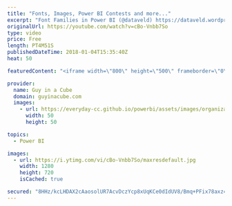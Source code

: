 ```yaml
---
title: "Fonts, Images, Power BI Contests and more..."
excerpt: "Font Families in Power BI (@dataveld) https://dataveld.wordpress.com/2018/01/02/font-families-in-power-bi/  Dynamic Attributes In A Power BI Report (@PowerPivotPro) https://powerpivotpro.com/2018/01/dynamic-attributes-power-bi-report/  Embedding Images in Power BI using Base64 (@SQLJason) http://sqljason.com/2018/01/embedding-images-in-power-bi-using-base64.html"
originalUrl: https://youtube.com/watch?v=cBo-Vnbb7So
type: video
price: Free
length: PT4M51S
publishedDateTime: 2018-01-04T15:35:40Z
heat: 50

featuredContent: "<iframe width=\"800\" height=\"500\" frameborder=\"0\" src=\"https://www.youtube.com/embed/cBo-Vnbb7So\" allow=\"accelerometer; autoplay; encrypted-media; gyroscope; picture-in-picture\" allowfullscreen></iframe>"

provider:
  name: Guy in a Cube
  domain: guyinacube.com
  images:
    - url: https://everyday-cc.github.io/powerbi/assets/images/organizations/guyinacube.com-50x50.jpg
      width: 50
      height: 50

topics:
  - Power BI

images:
  - url: https://i.ytimg.com/vi/cBo-Vnbb7So/maxresdefault.jpg
    width: 1280
    height: 720
    isCached: true

secured: "8HHz/kcLHDAX2cAaosolUR7AcvDczYcp8xUqKCe0dIdUV8/Bmq+PFix78axz4jFKTERWny+IOM2gvzbF4ff3lLCLrTvjp+5D0CP2gaAkOqQizessaAsaMqGM9Bq84ENx4ksb1BxdZ1E+ZIT038nyzC8ya0pZTQ9Pnn0QWlGAx1oTVm3d2nK5xY4M7HzfonRrZf/bk4Q2eUdCcnUoNae0egXX7xaUhGQoIVpe1QiPaDnHCZu0dHN8dJYL8JPbyY41+77wgunI8sHe2rvnAPGlCThay27Sm2/RN9NEGlKnF8CxjiSqSmZ8I/7T903E4pI+0lAUsxT6448C31ptP1xwENDV9A01YSM+htWh5LcCSoxe1g0Ojc7jL+n4N6n4AHJa9Q0fDcdku7k7/ZourJoay7syfJrP5Pin9DVNugAqImw=;vWiS/fFbMRdjuWBpN7S3Bw=="
---
```


